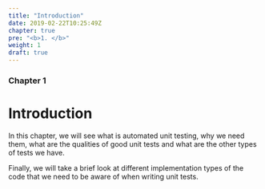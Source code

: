 ```yaml
---
title: "Introduction"
date: 2019-02-22T10:25:49Z
chapter: true
pre: "<b>1. </b>"
weight: 1
draft: true
---
```


### Chapter 1

# Introduction

In this chapter, we will see what is automated unit testing, why we need them, what are the qualities of good unit tests and what are the other types of tests we have. 

Finally, we will take a brief look at different implementation types of the code that we need to be aware of when writing unit tests.